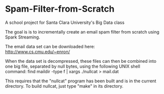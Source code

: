 # Spam-Filter-from-Scratch
A school project for Santa Clara University's Big Data class

The goal is is to incrementally create an email spam filter from scratch using Spark Streaming.

The email data set can be downloaded here:
http://www.cs.cmu.edu/~enron/

When the data set is decompressed, these files can then be combined into one
big file, separated by null bytes, using the following UNIX shell command:
  find maildir -type f | xargs ./nullcat > mail.dat

This requires that the "nullcat" program has been built and is in the
current directory.  To build nullcat, just type "make" in its directory.
